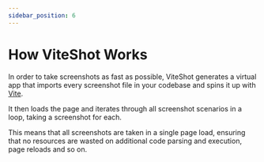 ```yaml
---
sidebar_position: 6
---
```


# How ViteShot Works

In order to take screenshots as fast as possible, ViteShot generates a virtual app that imports every screenshot file in your codebase and spins it up with [Vite](https://vitejs.dev).

It then loads the page and iterates through all screenshot scenarios in a loop, taking a screenshot for each.

This means that all screenshots are taken in a single page load, ensuring that no resources are wasted on additional code parsing and execution, page reloads and so on.
